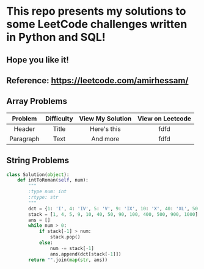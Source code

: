 # This repo presents my solutions to some LeetCode challenges written in Python and SQL!

## Hope you like it!
## Reference: https://leetcode.com/amirhessam/

## Array Problems

| Problem      | Difficulty | View My Solution     | View on Leetcode |
| :---:       |    :----:   |         :---: | :---: |
| Header      | Title       | Here's this   | fdfd |
| Paragraph   | Text        | And more      |fdfd |

## String Problems




```python
class Solution(object):
    def intToRoman(self, num):
        """
        :type num: int
        :rtype: str
        """
        dct = {1: 'I', 4: 'IV', 5: 'V', 9: 'IX', 10: 'X', 40: 'XL', 50: 'L', 90: 'XC', 100: 'C', 400: 'CD', 500: 'D', 900: 'CM', 1000: 'M'}
        stack = [1, 4, 5, 9, 10, 40, 50, 90, 100, 400, 500, 900, 1000]
        ans = []
        while num > 0:
            if stack[-1] > num:
                stack.pop()
            else:
                num -= stack[-1]
                ans.append(dct[stack[-1]])
        return "".join(map(str, ans))      

```

